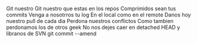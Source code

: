 Git nuestro
Git nuestro que estas en los repos
Comprimidos sean tus commits
Venga a nosotrros tu log
En el local como en el remote
Danos hoy nuestro pull de cada dia
Perdona nuestros conflictos
Como tambien perdonamos los de otros geek
No nos dejes caer en detached HEAD
y libranos de SVN
git commit --amend
